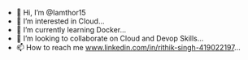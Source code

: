 - 👋 Hi, I’m @Iamthor15
- 👀 I’m interested in Cloud...
- 🌱 I’m currently learning Docker...
- 💞️ I’m looking to collaborate on Cloud and Devop Skills...
- 📫 How to reach me www.linkedin.com/in/rithik-singh-419022197...

<!---
Iamthor15/Iamthor15 is a ✨ special ✨ repository because its `README.md` (this file) appears on your GitHub profile.
You can click the Preview link to take a look at your changes.
--->
